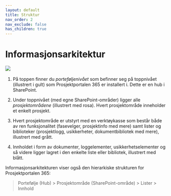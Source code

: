 ```yaml
---
layout: default
title: Struktur
nav_order: 2
nav_exclude: false
has_children: true
---
```


# Informasjonsarkitektur

![](https://raw.githubusercontent.com/Puzzlepart/pages-poc/master/Brukermanual/2%20Struktur//media/image1-b.png)     

1)  På toppen finner du *porteføljenivået* som befinner seg på
    toppnivået (illustrert i gult) som Prosjektportalen 365 er
    installert i. Dette er en hub i SharePoint.

2)  Under toppnivået (med egne SharePoint-områder) ligger alle
    *prosjektområdene* (illustrert med rosa). Hvert prosjektområde
    inneholder et enkelt prosjekt.

3)  Hvert prosjektområde er utstyrt med en verktøykasse som består både
    av ren funksjonalitet (fasevelger, prosjektinfo med mere) samt
    lister og biblioteker (prosjektlogg, usikkerheter, dokumentbibliotek
    med mere), illustrert med grått.

4)  Innholdet i form av dokumenter, loggelementer, usikkerhetselementer
    og så videre ligger lagret i den enkelte liste eller bibliotek,
    illustrert med blått.

Informasjonsarkitekturen viser også den hierarkiske strukturen for
Prosjektportalen 365:

> Portefølje (Hub) > Prosjektområde (SharePoint-område) > Lister > Innhold